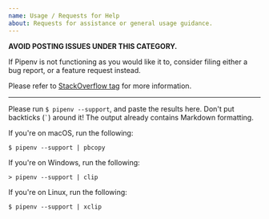 ```yaml
---
name: Usage / Requests for Help
about: Requests for assistance or general usage guidance.
---
```


**AVOID POSTING ISSUES UNDER THIS CATEGORY.**

If Pipenv is not functioning as you would like it to, consider filing either a bug report, or a feature request instead.

Please refer to [StackOverflow tag](https://stackoverflow.com/questions/tagged/pipenv) for more information.

-------------------------------------------------------------------------------

Please run `$ pipenv --support`, and paste the results here. Don't put backticks (`` ` ``) around it! The output already contains Markdown formatting.

If you're on macOS, run the following:

    $ pipenv --support | pbcopy

If you're on Windows, run the following:

    > pipenv --support | clip

If you're on Linux, run the following:

    $ pipenv --support | xclip

